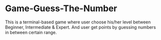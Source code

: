 # Game-Guess-The-Number
This is a terminal-based game where user choose his/her level between Beginner, Intermediate &amp; Expert. And user get points by guessing numbers in between certain range. 
